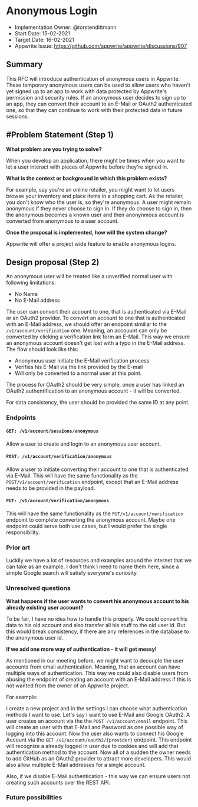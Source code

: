 # Anonymous Login

- Implementation Owner: @torstendittmann
- Start Date: 15-02-2021
- Target Date: 16-02-2021
- Appwrite Issue: https://github.com/appwrite/appwrite/discussions/907

## Summary

[summary]: #summary

This RFC will introduce authentication of anonymous users in Appwrite. These temporary anonymous users can be used to allow users who haven't yet signed up to an app to work with data protected by Appwrite's permission and security rules. If an anonymous user decides to sign up to an app, they can convert their account to an E-Mail or OAuth2 authenticated one, so that they can continue to work with their protected data in future sessions.

## #Problem Statement (Step 1)

[problem-statement]: #problem-statement

**What problem are you trying to solve?**

When you develop an application, there might be times when you want to let a user interact with pieces of Appwrite before they're signed in.

**What is the context or background in which this problem exists?**

For example, say you're an online retailer, you might want to let users browse your inventory and place items in a shopping cart. As the retailer, you don't know who the user is, so they're anonymous. A user might remain anonymous if they never choose to sign in. If they do choose to sign in, then the anonymous becomes a known user and their anonynmous account is converted from anonymous to a user account.

**Once the proposal is implemented, how will the system change?**

Appwrite will offer a project wide feature to enable anonymous logins.

## Design proposal (Step 2)

[design-proposal]: #design-proposal

An anonymous user will be treated like a unverified normal user with following limitations:

- No Name
- No E-Mail address

The user can convert their account to one, that is authenticated via E-Mail or an OAuth2 provider. To convert an account to one that is authenticated with an E-Mail address, we should offer an endpoint similiar to the `/v1/account/verification` one. Meaning, an accouunt can only be converted by clicking a verification link form an E-Mail. This way we ensure an anonymous account doesn't get lost with a typo in the E-Mail address. The flow should look like this:

- Anonymous user initiate the E-Mail verification process
- Verifies his E-Mail via the link provided by the E-mail
- Will only be converted to a normal user at this point.

The process for OAuth2 should be very simple, once a user has linked an OAuth2 authentification to an anonymous account - it will be converted.

For data consistency, the user should be provided the same ID at any point.

### Endpoints

#### `GET: /v1/account/sessions/anonymous`

Allow a user to create and login to an anonymous user account.

#### `POST: /v1/account/verification/anonymous`

Allow a user to initiate converting their account to one that is authenticated via E-Mail. This will have the same functionality as the `POST/v1/account/verification` endpoint, except that an E-Mail address needs to be provided in the payload.

#### `PUT: /v1/account/verification/anonymous`

This will have the same functionality as the `PUT/v1/account/verification` endpoint to complete converting the anonymous account. Maybe one endpoint could serve both use cases, but I would prefer the single responsibility.

### Prior art

[prior-art]: #prior-art

Luckily we have a lot of resources and examples around the internet that we can take as an example. I don't think I need to name them here, since a simple Google search will satisfy everyone's curiosity.

<!--

Discuss prior art, both the good and the bad, in relation to this proposal. A
few examples of what this can include are:

- Does this functionality exist in other software and what experience has their
  community had?
- For other teams: What lessons can we learn from what other communities have
  done here?
- Papers: Are there any published papers or great posts that discuss this? If
  you have some relevant papers to refer to, this can serve as a more detailed
  theoretical background.

This section is intended to encourage you as an author to think about the
lessons from other software, provide readers of your RFC with a fuller picture.
If there is no prior art, that is fine - your ideas are interesting to us
whether they are brand new or if it is an adaptation from other software.

Write your answer below.
-->

### Unresolved questions

[unresolved-questions]: #unresolved-questions

**What happens if the user wants to convert his anonymous account to his already existing user account?**

To be fair, I have no idea how to handle this properly. We could convert his data to his old account and also transfer all his stuff to the old user id. But this would break consistency, if there are any references in the database to the anonymous user id.

**If we add one more way of authentication - it will get messy!**

As mentioned in our meeting before, we might want to decouple the user accounts from email authentication. Meaning, that an account can have multiple ways of authentication. This way we could also disable users from abusing the endpoint of creating an account with an E-Mail address if this is not wanted from the owner of an Appwrite project. 

For example:

I create a new project and in the settings I can choose what authentication methods I want to use. Let's say I want to use E-Mail and Google OAuth2. A user creates an account via the the `POST /v1/account/email` endpoint. This will create an user with that E-Mail and Password as one possible way of logging into this account. Now the user also wants to connect his Google Account via the `GET /v1/account/oauth2/{provider}` endpoint. This endpoint will recognize a already logged in user due to cookies and will add that authentication method to the account. Now all of a sudden the owner needs to add GitHub as an OAuth2 provider to attract more developers. This would also allow multiple E-Mail addresses for a single account.

Also, if we disable E-Mail authentication - this way we can ensure users not creating such accounts over the REST API.

### Future possibilities

[future-possibilities]: #future-possibilities

<!-- This is also a good place to "dump ideas", if they are out of scope for the RFC you are writing but otherwise related. -->

<!-- Write your answer below. -->
